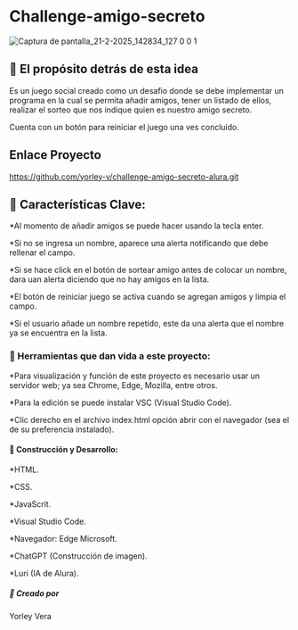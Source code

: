# Challenge-amigo-secreto

![Captura de pantalla_21-2-2025_142834_127 0 0 1](https://github.com/user-attachments/assets/6da5de25-0f28-4694-8625-765097c1c4ee)

## 🌟 El propósito detrás de esta idea 
Es un juego social creado como un desafio donde se debe implementar un programa en la cual se permita añadir amigos,
tener un listado de ellos, realizar el sorteo que nos indique quien es nuestro amigo secreto.

Cuenta con un botón para reiniciar el juego una ves concluido.

## Enlace Proyecto
https://github.com/yorley-v/challenge-amigo-secreto-alura.git

🚀 Características Clave:
-
*Al momento de añadir amigos se puede hacer usando la tecla enter.

*Si no se ingresa un nombre, aparece una alerta notificando que debe rellenar el campo.

*Si se hace click en el botón de sortear amigo antes de colocar un nombre, dara uan alerta diciendo que no hay amigos en la lista.

*El botón de reiniciar juego se activa cuando se agregan amigos y limpia el campo.

*Si el usuario añade un nombre repetido, este da una alerta que el nombre ya se encuentra en la lista.

### 🧩 Herramientas que dan vida a este proyecto:
*Para visualización y función de este proyecto es necesario usar un servidor web; ya sea Chrome, Edge, Mozilla, entre otros.

*Para la edición se puede instalar VSC (Visual Studio Code).

*Clic derecho en el archivo index.html opción abrir con el navegador (sea el de su preferencia instalado).

#### 🚧 Construcción y Desarrollo:
*HTML.

*CSS.

*JavaScrit.

*Visual Studio Code.

*Navegador: Edge Microsoft.

*ChatGPT (Construcción de imagen).

*Luri (IA de Alura).

##### 🌟 Creado por
Yorley Vera 







